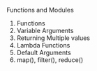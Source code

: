 Functions and Modules
  1. Functions
  2. Variable Arguments
  3. Returning Multiple values
  4. Lambda Functions
  5. Default Arguments
  6. map(), filter(), reduce()